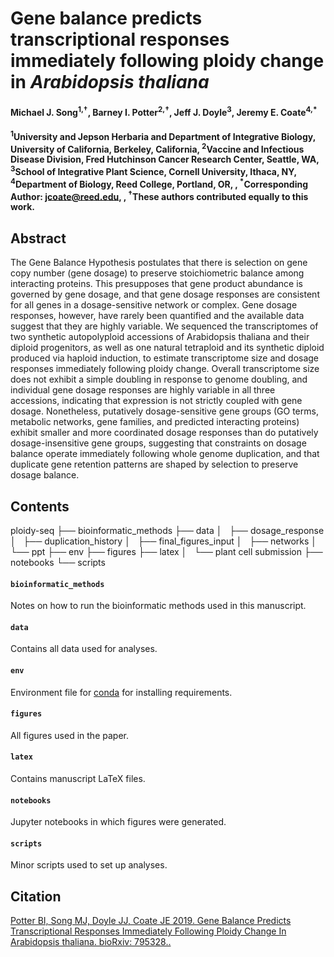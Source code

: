 # Gene balance predicts transcriptional responses immediately following ploidy change in _Arabidopsis thaliana_

#### Michael J. Song<sup>1,†</sup>, Barney I. Potter<sup>2,†</sup>, Jeff J. Doyle<sup>3</sup>, Jeremy E. Coate<sup>4,\*</sup>

#### <sup>1</sup>University and Jepson Herbaria and Department of Integrative Biology, University of California, Berkeley, California, <sup>2</sup>Vaccine and Infectious Disease Division, Fred Hutchinson Cancer Research Center, Seattle, WA, <sup>3</sup>School of Integrative Plant Science, Cornell University, Ithaca, NY, <sup>4</sup>Department of Biology, Reed College, Portland, OR, , <sup>\*</sup>Corresponding Author: jcoate@reed.edu, , <sup>†</sup>These authors contributed equally to this work.

## Abstract
The Gene Balance Hypothesis postulates that there is selection on gene copy number (gene dosage) to preserve stoichiometric balance among interacting proteins. This presupposes that gene product abundance is governed by gene dosage, and that gene dosage responses are consistent for all genes in a dosage-sensitive network or complex. Gene dosage responses, however, have rarely been quantified and the available data suggest that they are highly variable. We sequenced the transcriptomes of two synthetic autopolyploid accessions of Arabidopsis thaliana and their diploid progenitors, as well as one natural tetraploid and its synthetic diploid produced via haploid induction, to estimate transcriptome size and dosage responses immediately following ploidy change. Overall transcriptome size does not exhibit a simple doubling in response to genome doubling, and individual gene dosage responses are highly variable in all three accessions, indicating that expression is not strictly coupled with gene dosage. Nonetheless, putatively dosage-sensitive gene groups (GO terms, metabolic networks, gene families, and predicted interacting proteins) exhibit smaller and more coordinated dosage responses than do putatively dosage-insensitive gene groups, suggesting that constraints on dosage balance operate immediately following whole genome duplication, and that duplicate gene retention patterns are shaped by selection to preserve dosage balance.

## Contents
ploidy-seq
├── bioinformatic_methods
├── data
│   ├── dosage_response
│   ├── duplication_history
│   ├── final_figures_input
│   ├── networks
│   └── ppt
├── env
├── figures
├── latex
│   └── plant cell submission
├── notebooks
└── scripts

#### `bioinformatic_methods`
Notes on how to run the bioinformatic methods used in this manuscript.

#### `data`
Contains all data used for analyses.

#### `env`
Environment file for [conda](https://docs.conda.io/en/latest/miniconda.html) for installing requirements.

#### `figures`
All figures used in the paper.

#### `latex`
Contains manuscript LaTeX files.

#### `notebooks`
Jupyter notebooks in which figures were generated.

#### `scripts`
Minor scripts used to set up analyses.

## Citation

[Potter BI, Song MJ, Doyle JJ, Coate JE 2019. Gene Balance Predicts Transcriptional Responses Immediately Following Ploidy Change In Arabidopsis thaliana. bioRxiv: 795328..](https://doi.org/10.1101/795328)
